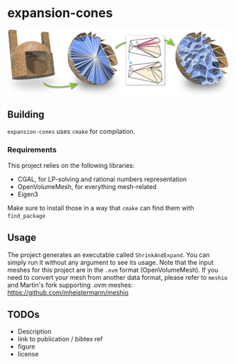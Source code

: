 # expansion-cones

![test](/readme/cover-picture.png)


## Building

`expansion-cones` uses `cmake` for compilation.

### Requirements
This project relies on the following libraries:

* CGAL, for LP-solving and rational numbers representation
* OpenVolumeMesh, for everything mesh-related
* Eigen3

Make sure to install those in a way that `cmake` can find them with `find_package`


## Usage

The project generates an executable called `ShrinkAndExpand`. You can simply run it without any argument to see its usage.
Note that the input meshes for this project are in the `.ovm` format (OpenVolumeMesh). 
If you need to convert your mesh from another data format, please refer to `meshio` and Martin's fork supporting .ovm meshes: https://github.com/mheistermann/meshio





## TODOs

* Description
* link to publication / bibtex ref
* figure
* license
